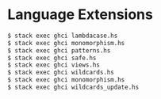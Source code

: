 Language Extensions
===================

```bash
$ stack exec ghci lambdacase.hs
$ stack exec ghci monomorphism.hs
$ stack exec ghci patterns.hs
$ stack exec ghci safe.hs
$ stack exec ghci views.hs
$ stack exec ghci wildcards.hs
$ stack exec ghci monomorphism.hs
$ stack exec ghci wildcards_update.hs
```

